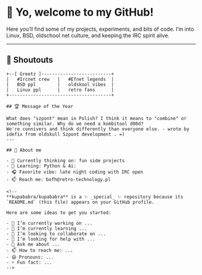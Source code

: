 # 👋 Yo, welcome to my GitHub!

Here you’ll find some of my projects, experiments, and bits of code.
I’m into Linux, BSD, oldschool net culture, and keeping the IRC spirit alive.

---

## 🙌 Shoutouts

```
+--[ Greetz ]--------------------------+    
|   #Ircnet crew   |   #Efnet legends  |
|   BSD ppl        |   oldskool vibes  |                 
|   Linux ppl      |   retro fans      |
+--------------------------------------+

## 🏆 Message of the Year

What does "szpont" mean in Polish? I think it means to "combine" or something similar. Why do we need a kombitool d00d?
We're connivers and think differently than everyone else. - wrote by idefix from oldskull Szpont development . =)
---

## 📡 About me

- 🔭 Currently thinking on: fun side projects
- 🌱 Learning: Python & Ai:
- 🎧 Favorite vibe: late night coding with IRC open
- 📫 Reach me: bofh@retro-technology.pl

<!--
**kupababra/kupababra** is a ✨ _special_ ✨ repository because its `README.md` (this file) appears on your GitHub profile.

Here are some ideas to get you started:

- 🔭 I’m currently working on ...
- 🌱 I’m currently learning ...
- 👯 I’m looking to collaborate on ...
- 🤔 I’m looking for help with ...
- 💬 Ask me about ...
- 📫 How to reach me: ...
- 😄 Pronouns: ...
- ⚡ Fun fact: ...
-->
